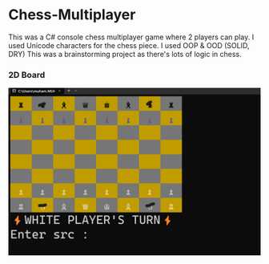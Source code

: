 # Chess-Multiplayer
 This was a C# console chess multiplayer game where 2 players can play. I used Unicode characters for the chess piece. I used OOP & OOD (SOLID, DRY) This was a brainstorming project as there's lots of logic in chess.

### 2D Board
![Alt text](/pictures/board2d.png)
